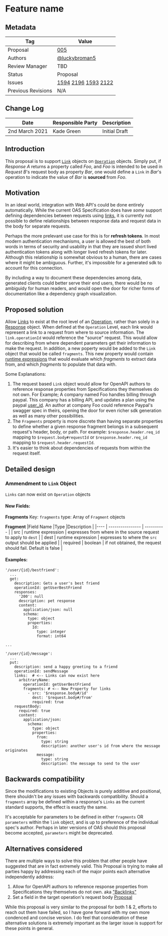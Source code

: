 
# Feature name


## Metadata

|Tag |Value |
|---- | ---------------- |
|Proposal |[005](https://github.com/luckybroman5/OpenAPI-Specification/tree/master/proposals/005_RequestBody-Links.md)|
|Authors|[@luckybroman5](https://github.com/luckybroman5)|
|Review Manager |TBD |
|Status |Proposal|
|Issues |[1594](https://github.com/OAI/OpenAPI-Specification/issues/1594) [2196](https://github.com/OAI/OpenAPI-Specification/issues/2196) [1593](https://github.com/OAI/OpenAPI-Specification/issues/1593) [2122](https://github.com/OAI/OpenAPI-Specification/issues/1593)|
|Previous Revisions | N/A |

## Change Log

|Date |Responsible Party |Description |
|---- | ---------------- | ---------- |
| 2nd March 2021 | Kade Green | Initial Draft |

## Introduction

This proposal is to support [`Link`]((https://swagger.io/docs/specification/links/)) objects on [`Operation`]((https://swagger.io/specification/#operation-object)) objects. Simply put, if *Response A* returns a property called *Foo*, and *Foo* is intended to be used in *Request B*'s request body as property *Bar*, one would define a `Link` in *Bar*'s operation to indicate the value of *Bar* is **sourced** from *Foo*. 

## Motivation

In an ideal world, integration with Web API's could be done entirely automatically. While the current OAS Specification does have *some* support defining dependencies between requests using [links](https://swagger.io/docs/specification/links/), it is currently not possible to define relationships between response data and request data in the body for separate requests.

Perhaps the more prelevant use case for this is for **refresh tokens**. In most modern authentication mechanisms, a user is allowed the best of both words in terms of security and usability in that they are issued short lived authentication tokens along with longer lived refresh tokens for later. Although this relationship is somewhat obvious to a human, there are cases where it might be ambiguous. Further, it's impossible for a generated sdk to account for this connection.

By including a way to document these dependencies among data, generated clients could better serve their end users, there would be no ambiguidy for human readers, and would open the door for richer forms of documentation like a dependency graph visualization.

## Proposed solution

Allow [Links](https://swagger.io/docs/specification/links/) to exist at the root level of an [Operation](https://swagger.io/specification/#operation-object), rather than solely in a [Response](https://swagger.io/specification/#response-object) object. When defined at the `Operation` Level, each link would represent a link to a request from where to source information. The `link.operationId` would reference the "source" request. This would allow for describing from where dependent parameters get their information to make the request. In addition, a new poperty would be added to the `Link` object that would be called `fragments`. This new property would contain [runtime expressions](https://swagger.io/specification/#runtime-expression) that would evaluate which *fragments* to extract data from, and which *fragments* to populate that data with.

Some Explanations:
1. The request based `Link` object would allow for OpenAPI authors to reference response properties from Specifications they themselves do not own. For Example; A company named Foo handles billing through paypal. This company has a billing API, and updates a plan using the paypal [user_id](https://developer.paypal.com/docs/api/identity/v1/#userinfo-get-response). An author at company Foo could reference Paypal's swagger spec in theirs, opening the door for even richer sdk generation as well as many other possibilities.
2. The `Fragments` property is more discrete than having separate properties to define whether a given response fragment belongs in a subsequent request's header, body, or path. For example: `$response.header.req_id` mapping to `$request.body#requestId` or `$response.header.req_id` mapping to `$request.header.requestId`.
3. It's easier to think about dependencies of requests from within the request itself.


## Detailed design

### Ammendment to `Link` Object

`Links` can now exist on `Operation` objects

#### New Fields:

**Fragments**
Key: `fragments`
type: Array of `Fragment` objects

**Fragment**
|Field Name |Type |Description |
|---- | ---------------- | ---------- |
| src | runtime expression | expresses from where in the source request to apply to `dest` |
| dest | runtime expression | expresses to where the `src` output should be applied |
| required | boolean | if not obtained, the request should fail. Default is false |

#### Examples:

```
'/user/{id}/bestfriend':
  ...
  get:
    description: Gets a user's best friend
    operationId: getUserBestFriend
    responses:
      '200': null
      description: pet response
      content:
        application/json: null
        schema:
          type: object
          properties:
            Id:
              type: integer
              format: int64

...

'/user/{id}/message':
  ...
  put:
    description: send a happy greeting to a friend
    operationId: sendMessage
    links:  # <-- Links can now exist here
      arbitraryName:
        operationId: getUserBestFriend
        fragments: # <-- New Property for links
          - src: '$response.body#/id'
            dest: '$request.body#/from'
            required: true
    requestBody:
      required: true
      content:
        application/json:
          schema:
            type: object
            properties:
              from:
                type: string
                description: another user's id from where the message originates
              message:
                type: string
                description: the message to send to the user
```

## Backwards compatibility

Since the modifications to existing Objects is purely additive and positional, there shouldn't be any issues with backwards compatibility. Should a `fragments` array be defined within a response's `Links` as the current standard supports, the effect is exactly the same.

It's acceptable for parameters to be defined in either `fragments` OR `parameters` within the `link` object, and is up to preference of the individual spec's author. Perhaps in later versions of OAS should this proposal become accepted, `parameters` might be deprecated.

## Alternatives considered

There are multiple ways to solve this problem that other people have suggested that are in fact extremely valid. This Proposal is trying to make all parties happy by addressing each of the major points each alternative independently address:

1. Allow for OpenAPI authors to reference response properties from Specifications they themselves do not own. aka ["Backlinks"](https://apigraph.readthedocs.io/en/latest/reference/openapi-extensions.html#x-apigraph-backlinks-components)
2. Set a field in the target operation's request body [Proposal](https://apigraph.readthedocs.io/en/latest/reference/openapi-extensions.html#x-apigraph-requestbodyparameters)

While this proposal is very similar to the proposal for both 1 & 2, efforts to reach out them have failed, so I have gone forward with my own more condenced and concise version. I do feel that consideration of these alternative solutions is extremely important as the larger issue is support for these points in general.